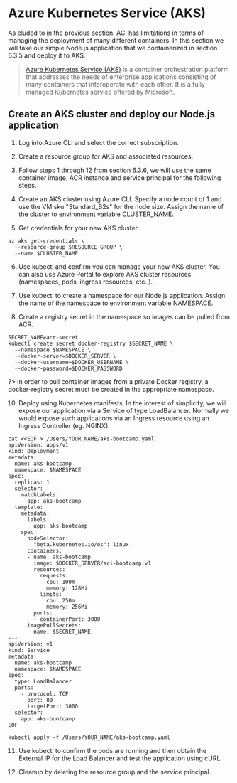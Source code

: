 # Azure Kubernetes Service (AKS)

As eluded to in the previous section, ACI has limitations in terms of managing the deployment of many different containers. In this section we will take our simple Node.js application that we containerized in section 6.3.5 and deploy it to AKS.

> [Azure Kubernetes Service (AKS)](https://azure.microsoft.com/en-ca/services/kubernetes-service/) is a container orchestration platform that addresses the needs of enterprise applications consisting of many containers that interoperate with each other. It is a fully managed Kubernetes service offered by Microsoft.

## Create an AKS cluster and deploy our Node.js application

1. Log into Azure CLI and select the correct subscription.

2. Create a resource group for AKS and associated resources.

3. Follow steps 1 through 12 from section 6.3.6, we will use the same container image, ACR instance and service principal for the following steps.

4. Create an AKS cluster using Azure CLI. Specify a node count of 1 and use the VM sku "Standard_B2s" for the node size. Assign the name of the cluster to environment variable CLUSTER_NAME.

5. Get credentials for your new AKS cluster.

```
az aks get-credentials \
  --resource-group $RESOURCE_GROUP \
  --name $CLUSTER_NAME
```

6. Use kubectl and confirm you can manage your new AKS cluster. You can also use Azure Portal to explore AKS cluster resources (namespaces, pods, ingress resources, etc..).

7. Use kubectl to create a namespace for our Node.js application. Assign the name of the namespace to environment variable NAMESPACE.

8. Create a registry secret in the namespace so images can be pulled from ACR.

```
SECRET_NAME=acr-secret
kubectl create secret docker-registry $SECRET_NAME \
  --namespace $NAMESPACE \
  --docker-server=$DOCKER_SERVER \
  --docker-username=$DOCKER_USERNAME \
  --docker-password=$DOCKER_PASSWORD
```

?> In order to pull container images from a private Docker registry, a docker-registry secret must be created in the appropriate namespace.

10. Deploy using Kubernetes manifests. In the interest of simplicity, we will expose our application via a Service of type LoadBalancer. Normally we would expose such applications via an Ingress resource using an Ingress Controller (eg. NGINX).

```
cat <<EOF > /Users/YOUR_NAME/aks-bootcamp.yaml
apiVersion: apps/v1
kind: Deployment
metadata:
  name: aks-bootcamp
  namespace: $NAMESPACE
spec:
  replicas: 1
  selector:
    matchLabels:
      app: aks-bootcamp
  template:
    metadata:
      labels:
        app: aks-bootcamp
    spec:
      nodeSelector:
        "beta.kubernetes.io/os": linux
      containers:
      - name: aks-bootcamp
        image: $DOCKER_SERVER/aci-bootcamp:v1
        resources:
          requests:
            cpu: 100m
            memory: 128Mi
          limits:
            cpu: 250m
            memory: 256Mi
        ports:
        - containerPort: 3000
      imagePullSecrets:
      - name: $SECRET_NAME
---
apiVersion: v1
kind: Service
metadata:
  name: aks-bootcamp
  namespace: $NAMESPACE
spec:
  type: LoadBalancer
  ports:
    - protocol: TCP
      port: 80
      targetPort: 3000
  selector:
    app: aks-bootcamp
EOF
```

```
kubectl apply -f /Users/YOUR_NAME/aks-bootcamp.yaml
```

11. Use kubectl to confirm the pods are running and then obtain the External IP for the Load Balancer and test the application using cURL.

12. Cleanup by deleting the resource group and the service principal.